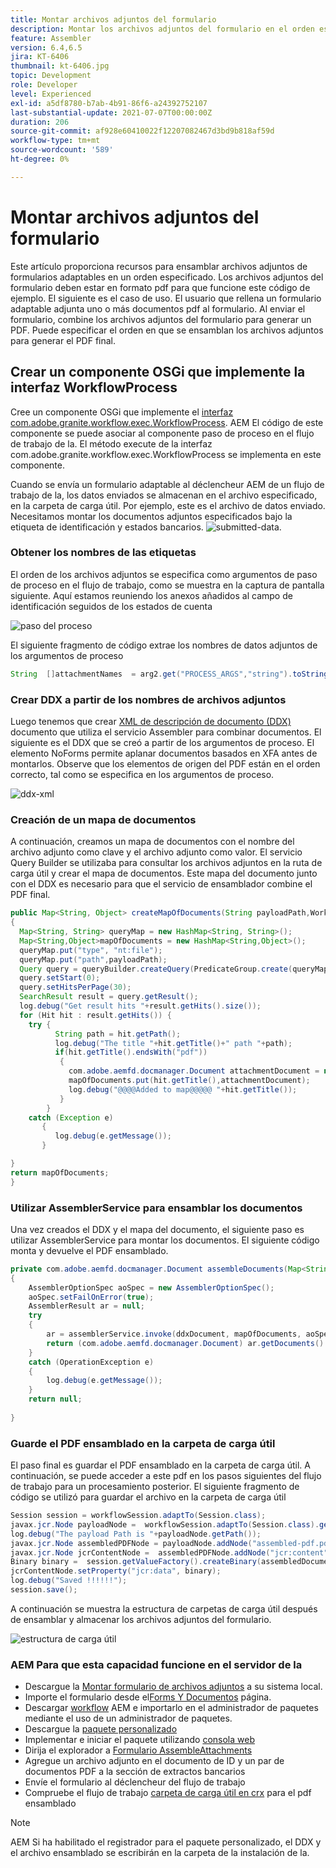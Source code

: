 ```yaml
---
title: Montar archivos adjuntos del formulario
description: Montar los archivos adjuntos del formulario en el orden especificado
feature: Assembler
version: 6.4,6.5
jira: KT-6406
thumbnail: kt-6406.jpg
topic: Development
role: Developer
level: Experienced
exl-id: a5df8780-b7ab-4b91-86f6-a24392752107
last-substantial-update: 2021-07-07T00:00:00Z
duration: 206
source-git-commit: af928e60410022f12207082467d3bd9b818af59d
workflow-type: tm+mt
source-wordcount: '589'
ht-degree: 0%

---
```


# Montar archivos adjuntos del formulario

Este artículo proporciona recursos para ensamblar archivos adjuntos de formularios adaptables en un orden especificado. Los archivos adjuntos del formulario deben estar en formato pdf para que funcione este código de ejemplo. El siguiente es el caso de uso.
El usuario que rellena un formulario adaptable adjunta uno o más documentos pdf al formulario.
Al enviar el formulario, combine los archivos adjuntos del formulario para generar un PDF. Puede especificar el orden en que se ensamblan los archivos adjuntos para generar el PDF final.

## Crear un componente OSGi que implemente la interfaz WorkflowProcess

Cree un componente OSGi que implemente el [interfaz com.adobe.granite.workflow.exec.WorkflowProcess](https://helpx.adobe.com/experience-manager/6-5/sites/developing/using/reference-materials/javadoc/com/adobe/granite/workflow/exec/WorkflowProcess.html). AEM El código de este componente se puede asociar al componente paso de proceso en el flujo de trabajo de la. El método execute de la interfaz com.adobe.granite.workflow.exec.WorkflowProcess se implementa en este componente.

Cuando se envía un formulario adaptable al déclencheur AEM de un flujo de trabajo de la, los datos enviados se almacenan en el archivo especificado, en la carpeta de carga útil. Por ejemplo, este es el archivo de datos enviado. Necesitamos montar los documentos adjuntos especificados bajo la etiqueta de identificación y estados bancarios.
![submitted-data](assets/submitted-data.JPG).

### Obtener los nombres de las etiquetas

El orden de los archivos adjuntos se especifica como argumentos de paso de proceso en el flujo de trabajo, como se muestra en la captura de pantalla siguiente. Aquí estamos reuniendo los anexos añadidos al campo de identificación seguidos de los estados de cuenta

![paso del proceso](assets/process-step.JPG)

El siguiente fragmento de código extrae los nombres de datos adjuntos de los argumentos de proceso

```java
String  []attachmentNames  = arg2.get("PROCESS_ARGS","string").toString().split(",");
```

### Crear DDX a partir de los nombres de archivos adjuntos

Luego tenemos que crear [XML de descripción de documento (DDX)](https://helpx.adobe.com/pdf/aem-forms/6-2/ddxRef.pdf) documento que utiliza el servicio Assembler para combinar documentos. El siguiente es el DDX que se creó a partir de los argumentos de proceso. El elemento NoForms permite aplanar documentos basados en XFA antes de montarlos. Observe que los elementos de origen del PDF están en el orden correcto, tal como se especifica en los argumentos de proceso.

![ddx-xml](assets/ddx.PNG)

### Creación de un mapa de documentos

A continuación, creamos un mapa de documentos con el nombre del archivo adjunto como clave y el archivo adjunto como valor. El servicio Query Builder se utilizaba para consultar los archivos adjuntos en la ruta de carga útil y crear el mapa de documentos. Este mapa del documento junto con el DDX es necesario para que el servicio de ensamblador combine el PDF final.

```java
public Map<String, Object> createMapOfDocuments(String payloadPath,WorkflowSession workflowSession )
{
  Map<String, String> queryMap = new HashMap<String, String>();
  Map<String,Object>mapOfDocuments = new HashMap<String,Object>();
  queryMap.put("type", "nt:file");
  queryMap.put("path",payloadPath);
  Query query = queryBuilder.createQuery(PredicateGroup.create(queryMap),workflowSession.adaptTo(Session.class));
  query.setStart(0);
  query.setHitsPerPage(30);
  SearchResult result = query.getResult();
  log.debug("Get result hits "+result.getHits().size());
  for (Hit hit : result.getHits()) {
    try {
          String path = hit.getPath();
          log.debug("The title "+hit.getTitle()+" path "+path);
          if(hit.getTitle().endsWith("pdf"))
           {
             com.adobe.aemfd.docmanager.Document attachmentDocument = new com.adobe.aemfd.docmanager.Document(path);
             mapOfDocuments.put(hit.getTitle(),attachmentDocument);
             log.debug("@@@@Added to map@@@@@ "+hit.getTitle());
           }
        }
    catch (Exception e)
       {
          log.debug(e.getMessage());
       }

}
return mapOfDocuments;
}
```

### Utilizar AssemblerService para ensamblar los documentos

Una vez creados el DDX y el mapa del documento, el siguiente paso es utilizar AssemblerService para montar los documentos.
El siguiente código monta y devuelve el PDF ensamblado.

```java
private com.adobe.aemfd.docmanager.Document assembleDocuments(Map<String, Object> mapOfDocuments, com.adobe.aemfd.docmanager.Document ddxDocument)
{
    AssemblerOptionSpec aoSpec = new AssemblerOptionSpec();
    aoSpec.setFailOnError(true);
    AssemblerResult ar = null;
    try
    {
        ar = assemblerService.invoke(ddxDocument, mapOfDocuments, aoSpec);
        return (com.adobe.aemfd.docmanager.Document) ar.getDocuments().get("GeneratedDocument.pdf");
    }
    catch (OperationException e)
    {
        log.debug(e.getMessage());
    }
    return null;
    
}
```

### Guarde el PDF ensamblado en la carpeta de carga útil

El paso final es guardar el PDF ensamblado en la carpeta de carga útil. A continuación, se puede acceder a este pdf en los pasos siguientes del flujo de trabajo para un procesamiento posterior.
El siguiente fragmento de código se utilizó para guardar el archivo en la carpeta de carga útil

```java
Session session = workflowSession.adaptTo(Session.class);
javax.jcr.Node payloadNode =  workflowSession.adaptTo(Session.class).getNode(workItem.getWorkflowData().getPayload().toString());
log.debug("The payload Path is "+payloadNode.getPath());
javax.jcr.Node assembledPDFNode = payloadNode.addNode("assembled-pdf.pdf", "nt:file"); 
javax.jcr.Node jcrContentNode =  assembledPDFNode.addNode("jcr:content", "nt:resource");
Binary binary =  session.getValueFactory().createBinary(assembledDocument.getInputStream());
jcrContentNode.setProperty("jcr:data", binary);
log.debug("Saved !!!!!!"); 
session.save();
```

A continuación se muestra la estructura de carpetas de carga útil después de ensamblar y almacenar los archivos adjuntos del formulario.

![estructura de carga útil](assets/payload-structure.JPG)

### AEM Para que esta capacidad funcione en el servidor de la

* Descargue la [Montar formulario de archivos adjuntos](assets/assemble-form-attachments-af.zip) a su sistema local.
* Importe el formulario desde el[Forms Y Documentos](http://localhost:4502/aem/forms.html/content/dam/formsanddocuments) página.
* Descargar [workflow](assets/assemble-form-attachments.zip) AEM e importarlo en el administrador de paquetes mediante el uso de un administrador de paquetes.
* Descargue la [paquete personalizado](assets/assembletaskattachments.assembletaskattachments.core-1.0-SNAPSHOT.jar)
* Implementar e iniciar el paquete utilizando [consola web](http://localhost:4502/system/console/bundles)
* Dirija el explorador a [Formulario AssembleAttachments](http://localhost:4502/content/dam/formsanddocuments/assembleattachments/jcr:content?wcmmode=disabled)
* Agregue un archivo adjunto en el documento de ID y un par de documentos PDF a la sección de extractos bancarios
* Envíe el formulario al déclencheur del flujo de trabajo
* Compruebe el flujo de trabajo [carpeta de carga útil en crx](http://localhost:4502/crx/de/index.jsp#/var/fd/dashboard/payload) para el pdf ensamblado

>[!NOTE]
> AEM Si ha habilitado el registrador para el paquete personalizado, el DDX y el archivo ensamblado se escribirán en la carpeta de la instalación de la.
